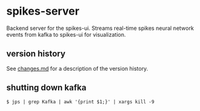 # spikes-server
Backend server for the spikes-ui. Streams real-time spikes neural network events 
from kafka to spikes-ui for visualization.

## version history
See [changes.md](changes.md) for a description of the version history.

## shutting down kafka
```shell
$ jps | grep Kafka | awk '{print $1;}' | xargs kill -9
```